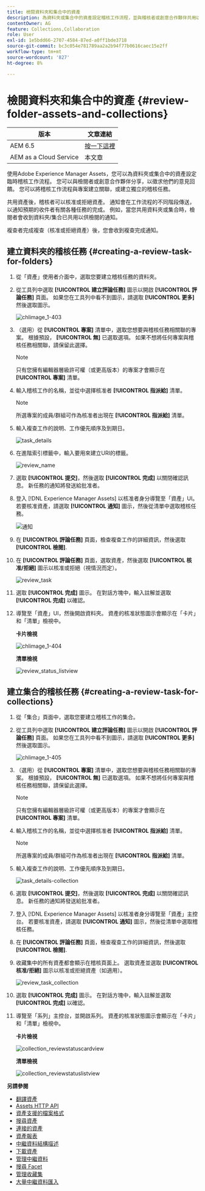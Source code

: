 ```yaml
---
title: 檢閱資料夾和集合中的資產
description: 為資料夾或集合中的資產設定稽核工作流程，並與稽核者或創意合作夥伴共用以徵求意見反應。
contentOwner: AG
feature: Collections,Collaboration
role: User
exl-id: 1e5bdd66-2707-4584-87ed-a0ff1bde3718
source-git-commit: bc3c054e781789aa2a2b94f77b0616caec15e2ff
workflow-type: tm+mt
source-wordcount: '827'
ht-degree: 8%

---
```


# 檢閱資料夾和集合中的資產 {#review-folder-assets-and-collections}

| 版本 | 文章連結 |
| -------- | ---------------------------- |
| AEM 6.5 | [按一下這裡](https://experienceleague.adobe.com/docs/experience-manager-65/assets/using/bulk-approval.html?lang=en) |
| AEM as a Cloud Service  | 本文章 |

使用Adobe Experience Manager Assets，您可以為資料夾或集合中的資產設定臨時稽核工作流程。 您可以與檢閱者或創意合作夥伴分享，以徵求他們的意見回饋。 您可以將稽核工作流程與專案建立關聯，或建立獨立的稽核任務。

共用資產後，稽核者可以核准或拒絕資產。 通知會在工作流程的不同階段傳送，以通知預期的收件者有關各種任務的完成。 例如，當您共用資料夾或集合時，檢閱者會收到資料夾/集合已共用以供檢閱的通知。

複查者完成複查（核准或拒絕資產）後，您會收到複查完成通知。

## 建立資料夾的稽核任務 {#creating-a-review-task-for-folders}

1. 從「資產」使用者介面中，選取您要建立稽核任務的資料夾。
1. 從工具列中選取 **[!UICONTROL 建立評論任務]** 圖示以開啟 **[!UICONTROL 評論任務]** 頁面。 如果您在工具列中看不到圖示，請選取 **[!UICONTROL 更多]** 然後選取圖示。

   ![chlimage_1-403](assets/chlimage_1-403.png)

1. （選用）從 **[!UICONTROL 專案]** 清單中，選取您想要與稽核任務相關聯的專案。 根據預設， **[!UICONTROL 無]** 已選取選項。 如果不想將任何專案與稽核任務相關聯，請保留此選擇。

   >[!NOTE]
   >
   >只有您擁有編輯器層級許可權（或更高版本）的專案才會顯示在 **[!UICONTROL 專案]** 清單。

1. 輸入稽核工作的名稱，並從中選擇核准者 **[!UICONTROL 指派給]** 清單。

   >[!NOTE]
   >
   >所選專案的成員/群組可作為核准者出現在 **[!UICONTROL 指派給]** 清單。

1. 輸入複查工作的說明、工作優先順序及到期日。

   ![task_details](assets/task_details.png)

1. 在進階索引標籤中，輸入要用來建立URI的標籤。

   ![review_name](assets/review_name.png)

1. 選取 **[!UICONTROL 提交]**，然後選取 **[!UICONTROL 完成]** 以關閉確認訊息。 新任務的通知將發送給批准者。
1. 登入 [!DNL Experience Manager Assets] 以核准者身分導覽至「資產」UI。 若要核准資產，請選取 **[!UICONTROL 通知]** 圖示，然後從清單中選取稽核任務。

   ![通知](assets/notification.png)

1. 在 **[!UICONTROL 評論任務]** 頁面，檢查複查工作的詳細資訊，然後選取 **[!UICONTROL 檢閱]**.
1. 在 **[!UICONTROL 評論任務]** 頁面，選取資產，然後選取 **[!UICONTROL 核准/拒絕]** 圖示以核准或拒絕（視情況而定）。

   ![review_task](assets/review_task.png)

1. 選取 **[!UICONTROL 完成]** 圖示。 在對話方塊中，輸入註解並選取  **[!UICONTROL 完成]** 以確認。
1. 導覽至「資產」UI，然後開啟資料夾。 資產的核准狀態圖示會顯示在「卡片」和「清單」檢視中。

   **卡片檢視**

   ![chlimage_1-404](assets/chlimage_1-404.png)

   **清單檢視**

   ![review_status_listview](assets/review_status_listview.png)

## 建立集合的稽核任務 {#creating-a-review-task-for-collections}

1. 從「集合」頁面中，選取您要建立稽核工作的集合。
1. 從工具列中選取 **[!UICONTROL 建立評論任務]** 圖示以開啟 **[!UICONTROL 評論任務]** 頁面。 如果您在工具列中看不到圖示，請選取 **[!UICONTROL 更多]** 然後選取圖示。

   ![chlimage_1-405](assets/chlimage_1-405.png)

1. （選用）從 **[!UICONTROL 專案]** 清單中，選取您想要與稽核任務相關聯的專案。 根據預設， **[!UICONTROL 無]** 已選取選項。 如果不想將任何專案與稽核任務相關聯，請保留此選擇。

   >[!NOTE]
   >
   >只有您擁有編輯器層級許可權（或更高版本）的專案才會顯示在 **[!UICONTROL 專案]** 清單。

1. 輸入稽核工作的名稱，並從中選擇核准者 **[!UICONTROL 指派給]** 清單。

   >[!NOTE]
   >
   >所選專案的成員/群組可作為核准者出現在 **[!UICONTROL 指派給]** 清單。

1. 輸入複查工作的說明、工作優先順序及到期日。

   ![task_details-collection](assets/task_details-collection.png)

1. 選取 **[!UICONTROL 提交]**，然後選取 **[!UICONTROL 完成]** 以關閉確認訊息。 新任務的通知將發送給批准者。
1. 登入 [!DNL Experience Manager Assets] 以核准者身分導覽至「資產」主控台。 若要核准資產，請選取 **[!UICONTROL 通知]** 圖示，然後從清單中選取稽核任務。
1. 在 **[!UICONTROL 評論任務]** 頁面，檢查複查工作的詳細資訊，然後選取 **[!UICONTROL 檢閱]**.
1. 收藏集中的所有資產都會顯示在稽核頁面上。 選取資產並選取 **[!UICONTROL 核准/拒絕]** 圖示以核准或拒絕資產（如適用）。

   ![review_task_collection](assets/review_task_collection.png)

1. 選取 **[!UICONTROL 完成]** 圖示。 在對話方塊中，輸入註解並選取 **[!UICONTROL 完成]** 以確認。
1. 導覽至「系列」主控台，並開啟系列。 資產的核准狀態圖示會顯示在「卡片」和「清單」檢視中。

   **卡片檢視**

   ![collection_reviewstatuscardview](assets/collection_reviewstatuscardview.png)

   **清單檢視**

   ![collection_reviewstatuslistview](assets/collection_reviewstatuslistview.png)

**另請參閱**

* [翻譯資產](translate-assets.md)
* [Assets HTTP API](mac-api-assets.md)
* [資產支援的檔案格式](file-format-support.md)
* [搜尋資產](search-assets.md)
* [連接的資產](use-assets-across-connected-assets-instances.md)
* [資產報表](asset-reports.md)
* [中繼資料結構描述](metadata-schemas.md)
* [下載資產](download-assets-from-aem.md)
* [管理中繼資料](manage-metadata.md)
* [搜尋 Facet](search-facets.md)
* [管理收藏集](manage-collections.md)
* [大量中繼資料匯入](metadata-import-export.md)

